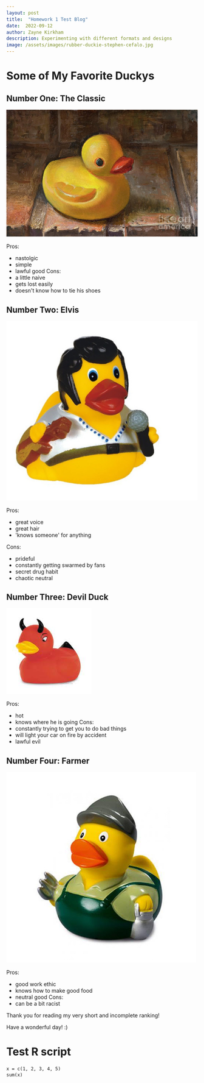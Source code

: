 ```yaml
---
layout: post
title:  "Homework 1 Test Blog"
date:  2022-09-12
author: Zayne Kirkham
description: Experimenting with different formats and designs
image: /assets/images/rubber-duckie-stephen-cefalo.jpg
---
```


# Some of My Favorite Duckys

## Number One: The Classic

![Figure](https://raw.githubusercontent.com/zayne-kirkham/stat386-projects/main/assets/images/rubber-duckie-stephen-cefalo.jpg)

Pros:
 - nastolgic
 - simple
 - lawful good
Cons:
 - a little naive
 - gets lost easily
 - doesn't know how to tie his shoes

## Number Two: Elvis

![Figure](https://raw.githubusercontent.com/zayne-kirkham/stat386-projects/main/assets/images/ELVIS.jpg)

Pros:
 - great voice
 - great hair
 - 'knows someone' for anything
 
Cons:
 - prideful
 - constantly getting swarmed by fans
 - secret drug habit
 - chaotic neutral
 
## Number Three: Devil Duck

![Figure](https://raw.githubusercontent.com/zayne-kirkham/stat386-projects/main/assets/images/devil.jpg)

Pros:
 - hot
 - knows where he is going
Cons:
 - constantly trying to get you to do bad things
 - will light your car on fire by accident
 - lawful evil
 
 ## Number Four: Farmer
 
 ![Figure](https://raw.githubusercontent.com/zayne-kirkham/stat386-projects/main/assets/images/farmer.jpeg)
 
 Pros:
  - good work ethic
  - knows how to make good food
  - neutral good
 Cons:
  - can be a bit racist
  
 
 Thank you for reading my very short and incomplete ranking! 
 
 Have a wonderful day! :)
 
 
 # Test R script
 
 ``` {r, echo = True, include = True, eval = True}
 x = c(1, 2, 3, 4, 5)
 sum(x)
 ```

